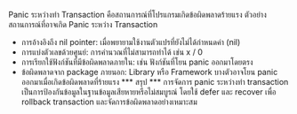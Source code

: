 Panic ระหว่างทำ Transaction คือสถานการณ์ที่โปรแกรมเกิดข้อผิดพลาดร้ายแรง
ตัวอย่างสถานการณ์ที่อาจเกิด Panic ระหว่าง Transaction
- การอ้างอิงถึง nil pointer: เมื่อพยายามใช้งานตัวแปรที่ยังไม่ได้กำหนดค่า (nil)
- การแบ่งตัวเลขด้วยศูนย์: การคำนวณที่ไม่สามารถทำได้ เช่น x / 0
- การเรียกใช้ฟังก์ชันที่มีข้อผิดพลาดภายใน: เช่น ฟังก์ชันที่โยน panic ออกมาโดยตรง
- ข้อผิดพลาดจาก package ภายนอก: Library หรือ Framework บางตัวอาจโยน panic ออกมาเมื่อเกิดข้อผิดพลาดที่ร้ายแรง
*** สรุป ***
การจัดการ panic ระหว่างทำ transaction เป็นการป้องกันข้อมูลในฐานข้อมูลเสียหายหรือไม่สมบูรณ์ 
โดยใช้ defer และ recover เพื่อ rollback transaction และจัดการข้อผิดพลาดอย่างเหมาะสม